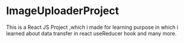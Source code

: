 # ImageUploaderProject
This is a React JS Project ,which i made for learning purpose in which i learned about data transfer in react useReducer hook and many more.
